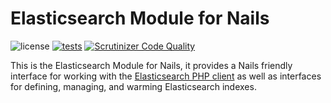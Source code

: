 # Elasticsearch Module for Nails

![license](https://img.shields.io/badge/license-MIT-green.svg)
[![tests](https://github.com/nails/module-elasticsearch/actions/workflows/build_and_test.yml/badge.svg )](https://github.com/nails/module-elasticsearch/actions)
[![Scrutinizer Code Quality](https://scrutinizer-ci.com/g/nails/module-elasticsearch/badges/quality-score.png)](https://scrutinizer-ci.com/g/nails/module-elasticsearch)

This is the Elasticsearch Module for Nails, it provides a Nails friendly interface for working with the [Elasticsearch PHP client](https://github.com/elastic/elasticsearch-php) as well as interfaces for defining, managing, and warming Elasticsearch indexes.
